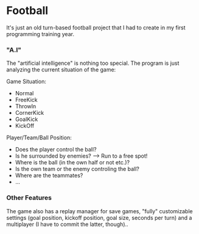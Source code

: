# Football
It's just an old turn-based football project that I had to create in my first programming training year.

### "A.I"

The "artificial intelligence" is nothing too special. The program is just analyzing the current situation of the game:

Game Situation:
- Normal
- FreeKick
- ThrowIn
- CornerKick
- GoalKick
- KickOff

Player/Team/Ball Position:

- Does the player control the ball?
- Is he surrounded by enemies? --> Run to a free spot!
- Where is the ball (in the own half or not etc.)?
- Is the own team or the enemy controling the ball?
- Where are the teammates?
- ...

### Other Features

The game also has a replay manager for save games,
"fully" customizable settings (goal position, kickoff position, goal size, seconds per turn) and a multiplayer (I have to commit the latter, though)..

